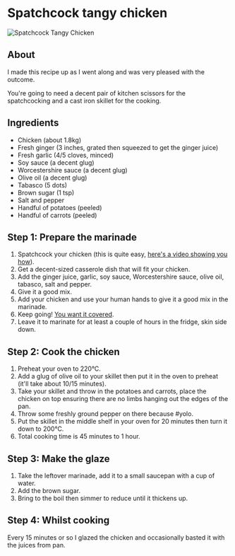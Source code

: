 # Spatchcock tangy chicken

![Spatchcock Tangy Chicken](https://c4.staticflickr.com/4/3936/15263988928_90dc99cb6f.jpg)

## About

I made this recipe up as I went along and was very pleased with the outcome.

You're going to need a decent pair of kitchen scissors for the spatchcocking
and a cast iron skillet for the cooking.

## Ingredients

* Chicken (about 1.8kg)
* Fresh ginger (3 inches, grated then squeezed to get the ginger juice)
* Fresh garlic (4/5 cloves, minced)
* Soy sauce (a decent glug)
* Worcestershire sauce (a decent glug)
* Olive oil (a decent glug)
* Tabasco (5 dots)
* Brown sugar (1 tsp)
* Salt and pepper
* Handful of potatoes (peeled)
* Handful of carrots (peeled)

## Step 1: Prepare the marinade

1. Spatchcock your chicken (this is quite easy, [here's a video showing you how](https://www.youtube.com/watch?v=Ppa1bxB89vg)).
2. Get a decent-sized casserole dish that will fit your chicken.
3. Add the ginger juice, garlic, soy sauce, Worcestershire sauce, olive oil, tabasco, salt and pepper.
4. Give it a good mix.
5. Add your chicken and use your human hands to give it a good mix in the marinade.
6. Keep going! [You want it covered](https://www.flickr.com/photos/reyhan/15449019885/).
7. Leave it to marinate for at least a couple of hours in the fridge, skin side down.

## Step 2: Cook the chicken

1. Preheat your oven to 220°C.
2. Add a glug of olive oil to your skillet then put it in the oven to preheat (it'll take about 10/15 minutes).
2. Take your skillet and throw in the potatoes and carrots, place the chicken on top ensuring there are no limbs hanging out the edges of the pan.
3. Throw some freshly ground pepper on there because #yolo.
4. Put the skillet in the middle shelf in your oven for 20 minutes then turn it down to 200°C.
5. Total cooking time is 45 minutes to 1 hour.

## Step 3: Make the glaze

1. Take the leftover marinade, add it to a small saucepan with a cup of water.
2. Add the brown sugar.
3. Bring to the boil then simmer to reduce until it thickens up.

## Step 4: Whilst cooking

Every 15 minutes or so I glazed the chicken and occasionally basted it with the juices from pan.
